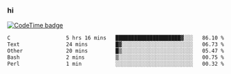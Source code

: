 ### hi  


<!--
**passer12/passer12** is a ✨ _special_ ✨ repository because its `README.md` (this file) appears on your GitHub profile.

Here are some ideas to get you started:

- 🔭 I’m currently working on ...
- 🌱 I’m currently learning ...
- 👯 I’m looking to collaborate on ...
- 🤔 I’m looking for help with ...
- 💬 Ask me about ...
- 📫 How to reach me: ...
- 😄 Pronouns: ...
- ⚡ Fun fact: ...
-->
<!--[![Top Langs](https://github-readme-stats.vercel.app/api/top-langs/?username=passer12&show_icons=true&theme=radical&count_private=true)](https://github.com/anuraghazra/github-readme-stats)-->
<!--[![Anurag's GitHub stats](https://github-readme-stats.vercel.app/api?username=passer12&show_icons=true&theme=radical&count_private=true)](https://github.com/anuraghazra/github-readme-stats)-->


[![CodeTime badge](https://img.shields.io/endpoint?style=social&url=https%3A%2F%2Fapi.codetime.dev%2Fshield%3Fid%3D20950%26project%3D%26in%3D0)](https://codetime.dev)

<!--START_SECTION:waka-->

```txt
C                  5 hrs 16 mins   █████████████████████▓░░░   86.10 %
Text               24 mins         █▓░░░░░░░░░░░░░░░░░░░░░░░   06.73 %
Other              20 mins         █▒░░░░░░░░░░░░░░░░░░░░░░░   05.47 %
Bash               2 mins          ▒░░░░░░░░░░░░░░░░░░░░░░░░   00.75 %
Perl               1 min           ░░░░░░░░░░░░░░░░░░░░░░░░░   00.32 %
```

<!--END_SECTION:waka-->

